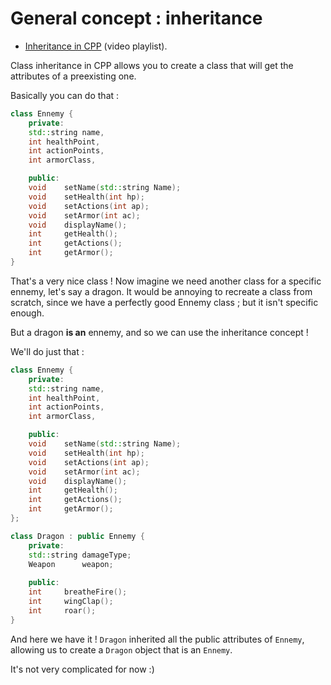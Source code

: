 # General concept : inheritance

- [Inheritance in CPP](https://www.youtube.com/watch?v=ptwZfAhI-kk&list=PLaatXkJEXKyKlx6H44MbV2d63AmudD5sd&index=1) (video playlist).

Class inheritance in CPP allows you to create a class that will get the attributes of a preexisting one. 

Basically you can do that : 

```cpp
class Ennemy {
	private:
	std::string	name,
	int	healthPoint,
	int	actionPoints,
	int	armorClass,

	public:
	void	setName(std::string Name);
	void	setHealth(int hp);
	void	setActions(int ap);
	void	setArmor(int ac);
	void	displayName();
	int		getHealth();
	int		getActions();
	int		getArmor();
}
```
That's a very nice class ! Now imagine we need another class for a specific ennemy, let's say a dragon. It would be annoying to recreate a class from scratch, since we have a perfectly good Ennemy class ; but it isn't specific enough. 

But a dragon **is an** ennemy, and so we can use the inheritance concept ! 

We'll do just that :
```cpp
class Ennemy {
	private:
	std::string	name,
	int	healthPoint,
	int	actionPoints,
	int	armorClass,

	public:
	void	setName(std::string Name);
	void	setHealth(int hp);
	void	setActions(int ap);
	void	setArmor(int ac);
	void	displayName();
	int		getHealth();
	int		getActions();
	int		getArmor();
};

class Dragon : public Ennemy {
	private:
	std::string damageType;
	Weapon		weapon;
	
	public:
	int		breatheFire();
	int		wingClap();
	int		roar();
}
```
And here we have it ! `Dragon` inherited all the public attributes of `Ennemy`, allowing us to create a `Dragon` object that is an `Ennemy`.

It's not very complicated for now :)
